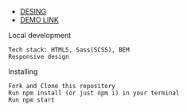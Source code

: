 * [DESING](https://www.figma.com/file/NZQAIydtHo5QkINyGLHNcq/BIKE-New-Version?node-id=0-1)
* [DEMO LINK](https://olhayevstifieieva.github.io/layout_miami/)

Local development

    Tech stack: HTML5, Sass(SCSS), BEM
    Responsive design

Installing

    Fork and Clone this repository
    Run npm install (or just npm i) in your terminal
    Run npm start
